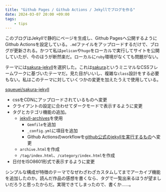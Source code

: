 ```yaml
---
title: "Github Pages / Github Actions / Jekyllでブログを作る"
date: 2024-03-07 20:00 +09:00
tags:
    - tips
---
```


このブログはJekyllで静的にページを生成し、Github Pagesへ公開するようにGithub Actionsを設定している。`.md`ファイルをアップロードするだけで、ブログが更新される。かつて私は`pelican`や`hugo`をローカルで実行してサイトを公開していたが、今のほうが断然楽だ。ローカルに`ruby`環境がなくても問題がない。

テーマには[sakura-jekyll](https://github.com/oxalorg/sakura-jekyll)を選択した。これは[sakura](https://github.com/oxalorg/sakura)というミニマルなCSSフレームワークに基づいたテーマだ。見た目がいいし、複雑な`class`設計をする必要もない。私はこのテーマに対していくつかの変更を加えたうえで使用している。

[squeuei/sakura-jekyll](https://github.com/squeuei/sakura-jekyll)

- cssをCDNにアップロードされているものへ変更
- クライアントの設定に合わせてダークモードで表示するように変更
- タグとカテゴリ機能の追加。
    - [jekyll-archives](https://github.com/jekyll/jekyll-archives)を使用
        - `Gemfile`を追加
        - `_config.yml`に項目を追加
        - Github Actionsのworkflowを[github公式のjekyllを実行するもの](https://github.com/squeuei/squeuei.github.io/blob/main/.github/workflows/jekyll.yml)へ変更
    - `archive.html`を作成
    - `/tag/index.html`、`/category/index.html`を作成
- 日付をISO8601形式で表示するように変更

シンプルな構成が特徴のテーマでなぜわざわざカスタムしてまでアーカイブ機能を追加したのか。読んだ作品の感想を書くなら、タグで一覧出来るほうが望ましいだろうと思ったからだ。実現できてしまったので、書くか……。
